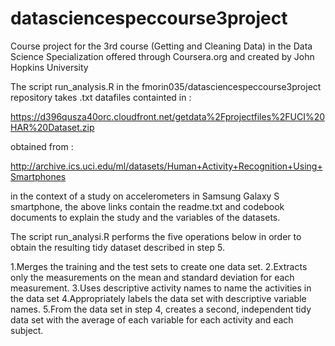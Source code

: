# datasciencespeccourse3project
Course project for the 3rd course (Getting and Cleaning Data) in the Data Science Specialization offered through Coursera.org and created by John Hopkins University

The script run_analysis.R in the fmorin035/datasciencespeccourse3project repository takes .txt datafiles containted in :

https://d396qusza40orc.cloudfront.net/getdata%2Fprojectfiles%2FUCI%20HAR%20Dataset.zip

obtained from : 

http://archive.ics.uci.edu/ml/datasets/Human+Activity+Recognition+Using+Smartphones

in the context of a study on accelerometers in Samsung Galaxy S smartphone, the above links contain the readme.txt and codebook documents to explain the study and the variables of the datasets.

The script run_analysi.R performs the five operations below in order to obtain the resulting tidy dataset described in step 5. 

1.Merges the training and the test sets to create one data set.
2.Extracts only the measurements on the mean and standard deviation for each measurement.
3.Uses descriptive activity names to name the activities in the data set
4.Appropriately labels the data set with descriptive variable names.
5.From the data set in step 4, creates a second, independent tidy data set with the average of each variable for each activity and each subject.



